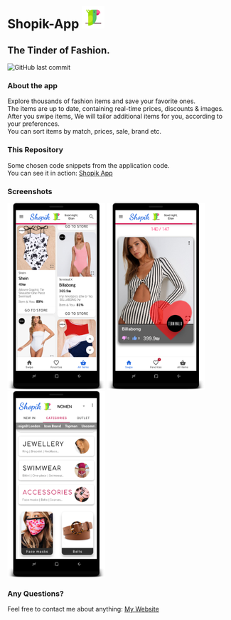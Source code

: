 # Shopik-App <img alt="blah" src="images/ic_shopik2.png" width="50" height="50"></img>
## The Tinder of Fashion.

![GitHub last commit](https://img.shields.io/github/last-commit/eitangoren/Shopik-Android)

### About the app
Explore thousands of fashion items and save your favorite ones.<br>
The items are up to date, containing real-time prices, discounts & images.<br>
After you swipe items, We will tailor additional items for you, according to your preferences.<br>
You can sort items by match, prices, sale, brand etc.<br>

### This Repository
Some chosen code snippets from the application code.<br>
You can see it in action: <a href="https://play.google.com/store/apps/details?id=com.eitan.shopik">Shopik App</a>

### Screenshots

<img alt="blah" src="images/7.png" width="220" height="420"></img>
<img alt="blah" src="images/3.png" width="220" height="420"></img>
<img alt="blah" src="images/4.png" width="220" height="420"></img>

### Any Questions?
Feel free to contact me about anything: <a href="http://www.eitangoren.com/#getintouch"> My Website </a>


